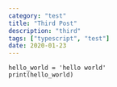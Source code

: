 ```yaml
---
category: "test"
title: "Third Post"
description: "third"
tags: ["typescript", "test"]
date: 2020-01-23
---
```


```
hello_world = 'hello world'
print(hello_world)
```
